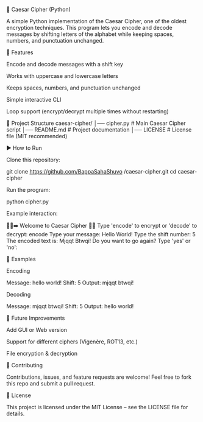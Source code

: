 🔑 Caesar Cipher (Python)

A simple Python implementation of the Caesar Cipher, one of the oldest encryption techniques.
This program lets you encode and decode messages by shifting letters of the alphabet while keeping spaces, numbers, and punctuation unchanged.

🚀 Features

Encode and decode messages with a shift key

Works with uppercase and lowercase letters

Keeps spaces, numbers, and punctuation unchanged

Simple interactive CLI

Loop support (encrypt/decrypt multiple times without restarting)

📂 Project Structure
caesar-cipher/
│── cipher.py   # Main Caesar Cipher script
│── README.md   # Project documentation
│── LICENSE     # License file (MIT recommended)

▶️ How to Run

Clone this repository:

git clone https://github.com/BappaSahaShuvo /caesar-cipher.git
cd caesar-cipher


Run the program:

python cipher.py


Example interaction:

🔑🔡➡️ Welcome to Caesar Cipher 🔡🔑
Type 'encode' to encrypt or 'decode' to decrypt:
encode
Type your message:
Hello World!
Type the shift number:
5
The encoded text is: Mjqqt Btwqi!
Do you want to go again? Type 'yes' or 'no':

📝 Examples

Encoding

Message: hello world!
Shift: 5
Output: mjqqt btwqi!


Decoding

Message: mjqqt btwqi!
Shift: 5
Output: hello world!

📌 Future Improvements

Add GUI or Web version

Support for different ciphers (Vigenère, ROT13, etc.)

File encryption & decryption

🤝 Contributing

Contributions, issues, and feature requests are welcome!
Feel free to fork this repo and submit a pull request.

📜 License

This project is licensed under the MIT License – see the LICENSE
 file for details.
